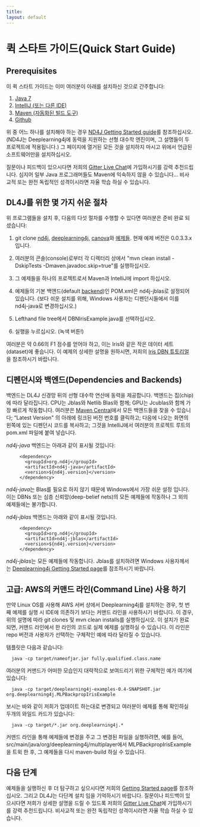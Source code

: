 ```yaml
---
title:
layout: default
---
```


# 퀵 스타트 가이드(Quick Start Guide)

## Prerequisites

이 퀵 스타트 가이드는 이미 여러분이 아래를 설치하신 것으로 간주합니다:

1. [Java 7](http://nd4j.org/kr-getstarted.html#java)
2. [IntelliJ (또는 다른 IDE)](http://nd4j.org/kr-getstarted.html#ide)
3. [Maven (자동화된 빌드 도구)](http://nd4j.org/kr-getstarted.html#maven)
4. [Github](http://nd4j.org/kr-getstarted.html#github)

위 중 어느 하나를 설치해야 하는 경우 [ND4J Getting Started guide](http://nd4j.org/kr-getstarted.html)를 참조하십시오. (ND4J는 Deeplearning4j에 동력을 지원하는 선형 대수학 엔진이며, 그 설명들이 두 프로젝트에 적용됩니다.) 그 페이지에 열거된 모든 것을 설치하지 마시고 위에서 언급된 소프트웨어만을 설치하십시오.

질문이나 피드백이 있으시다면 저희의 [Gitter Live Chat](https://gitter.im/deeplearning4j/deeplearning4j)에 가입하시기를 강력 추천드립니다. 심지어 일부 Java 프로그래머들도 Maven에 익숙하지 않을 수 있습니다... 비사교적 또는 완전 독립적인 성격이시라면 자율 학습 하실 수 있습니다.

## DL4J를 위한 몇 가지 쉬운 절차

위 프로그램들을 설치 후, 다음의 다섯 절차를 수행할 수 있다면 여러분은 준비 완료 되셨습니다:

1. git clone [nd4j](https://github.com/deeplearning4j/nd4j/), [deeplearning4j](https://github.com/deeplearning4j/deeplearning4j/), [canova](https://github.com/deeplearning4j/Canova)와 [예제들](https://github.com/deeplearning4j/dl4j-0.0.3.3-examples). 현재 예제 버전은 0.0.3.3.x 입니다.

2. 여러분의 콘솔(console)로부터 각 디렉터리 상에서 "mvn clean install -DskipTests -Dmaven.javadoc.skip=true"를 실행하십시오.

3. 그 예제들을 하나의 프로젝트로서 Maven과 IntelliJ에 import 하십시오.

4. 예제들의 기본 백엔드(default [backend](http://nd4j.org/kr-dependencies.html))인 POM.xml은 nd4j-jblas로 설정되어 있습니다. (보다  쉬운 설치를 위해, Windows 사용자는 디펜던시들에서 이를 nd4j-java로 변경하십시오.)

5. Lefthand file tree에서 DBNIrisExample.java를 선택하십시오.

6. 실행을 누르십시오. (녹색 버튼!)

여러분은 약 0.66의 F1 점수를 얻어야 하고, 이는 Iris와 같은 작은 데이터 세트(dataset)에 좋습니다. 이 예제의 상세한 설명을 원하시면, 저희의 [Iris DBN 튜토리얼](http://deeplearning4j.org/iris-flower-dataset-tutorial.html)을 참조하시기 바랍니다.

## 디펜던시와 백엔드(Dependencies and Backends)

백엔드는 DL4J 신경망 뒤의 선형 대수학 연산에 동력을 제공합니다. 백엔드는 칩(chip)에 따라 달라집니다. CPU는 Jblas와 Netlib Blas와 함께; GPU는 Jcublas와 함께 가장 빠르게 작동합니다. 여러분은 [Maven Central](https://search.maven.org)에서 모든 백엔드들을 찾을 수 있습니다; “Latest Version" 의 아래에 링크된 버전 번호를 클릭하고; 다음에 나오는 화면의 왼쪽에 있는 디펜던시 코드를 복사하고; 그것을 IntelliJ에서 여러분의 프로젝트 루트의 pom.xml 파일에 붙여 넣습니다.

*nd4j-java* 백엔드는 아래과 같이 표시될 것입니다:

		 <dependency>
		   <groupId>org.nd4j</groupId>
		   <artifactId>nd4j-java</artifactId>
		   <version>${nd4j.version}</version>
		 </dependency>

*nd4j-java*는 Blas를 필요로 하지 않기 때문에 Windows에서 가장 쉬운 설정 입니다. 이는 DBNs 또는 심층 신뢰망(deep-belief nets)의 모든 예제들에 작동하나 그 외의 예제들에는 불가합니다.

*nd4j-jblas* 백엔드는 아래와 같이 표시될 것입니다.

		 <dependency>
		   <groupId>org.nd4j</groupId>
		   <artifactId>nd4j-jblas</artifactId>
		   <version>${nd4j.version}</version>
		 </dependency>

*nd4j-jblas*는 모든 예제들에 작동합니다. Jblas를 설치하려면 Windows 사용자께서는 [Deeplearning4j Getting Started page](http://deeplearning4j.org/kr-gettingstarted.html)를 참조하시기 바랍니다.

## 고급: AWS의 커맨드 라인(Command Line) 사용 하기

만약 Linux OS를 사용해 AWS 서버 상에서 Deeplearning4j를 설치하는 경우, 첫 번째 예제를 실행 시 IDE에 의존하기 보다는 커맨드 라인을 사용하시기 바랍니다. 이 경우, 위의 설명에 따라 git clones 및 mvn clean installs를 실행하십시오. 이 설치가 완료되면, 커맨드 라인에서 한 라인의 코드로 실제 예제를 실행하실 수 있습니다. 이 라인은 repo 버전과 사용자가 선택하는 구체적인 예에 따라 달라질 수 있습니다.

템플릿은 다음과 같습니다:

      java -cp target/nameofjar.jar fully.qualified.class.name

여러분의 커맨드가 어떠한 모습인지 대략적으로 보여드리기 위한 구체적인 예가 여기에 있습니다:

      java -cp target/deeplearning4j-examples-0.4-SNAPSHOT.jar org.deeplearning4j.MLPBackpropIrisExample

보시는 바와 같이 저희가 업데이트 하는대로 변경되고 여러분이 예제를 통해 확인하실 두개의 와일드 카드가 있습니다:

      java -cp target/*.jar org.deeplearning4j.*

커맨드 라인을 통해 예제들에 변경을 주고 그 변경된 파일을 실행하려면, 예를 들어, src/main/java/org/deeplearning4j/multiplayer에서 MLPBackpropIrisExample을 트윅 한 후, 그 예제들을 다시 maven-build 하실 수 있습니다.

## 다음 단계

예제들을 실행하신 후 더 탐구하고 싶으시다면 저희의 [Getting Started page](http://deeplearning4j.org/kr-gettingstarted.html)를 참조하십시오. 그리고 DL4J는 다단계 설치 임을 기억하시기 바랍니다. 질문이나 피드백이 있으시다면 저희가 상세한 설명을 드릴 수 있드록 저희의 [Gitter Live Chat](https://gitter.im/deeplearning4j/deeplearning4j)에 가입하시기를 강력 추천드립니다. 비사교적 또는 완전 독립적인 성격이시라면 자율 학습 하실 수 있습니다.
